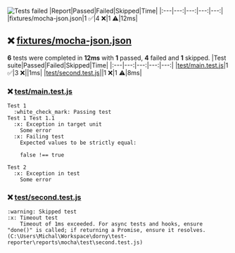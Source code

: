 ![Tests failed](https://img.shields.io/badge/tests-1%20passed%2C%204%20failed%2C%201%20skipped-critical)
|Report|Passed|Failed|Skipped|Time|
|:---|---:|---:|---:|---:|
|fixtures/mocha-json.json|1 :white_check_mark:|4 :x:|1 :warning:|12ms|
## :x: <a id="user-content-r0" href="#r0">fixtures/mocha-json.json</a>
**6** tests were completed in **12ms** with **1** passed, **4** failed and **1** skipped.
|Test suite|Passed|Failed|Skipped|Time|
|:---|---:|---:|---:|---:|
|[test/main.test.js](#r0s0)|1 :white_check_mark:|3 :x:||1ms|
|[test/second.test.js](#r0s1)||1 :x:|1 :warning:|8ms|
### :x: <a id="user-content-r0s0" href="#r0s0">test/main.test.js</a>
```
Test 1
  :white_check_mark: Passing test
Test 1 Test 1.1
  :x: Exception in target unit
	Some error
  :x: Failing test
	Expected values to be strictly equal:
	
	false !== true
	
Test 2
  :x: Exception in test
	Some error
```
### :x: <a id="user-content-r0s1" href="#r0s1">test/second.test.js</a>
```
:warning: Skipped test
:x: Timeout test
	Timeout of 1ms exceeded. For async tests and hooks, ensure "done()" is called; if returning a Promise, ensure it resolves. (C:\Users\Michal\Workspace\dorny\test-reporter\reports\mocha\test\second.test.js)
```